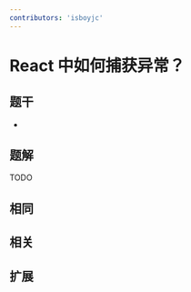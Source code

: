```yaml
---
contributors: 'isboyjc'
---
```


# React 中如何捕获异常？


## 题干

- 



## 题解

<!-- ::: details 点我查看题解 -->

  TODO

<!-- ::: -->



## 相同


## 相关


## 扩展

